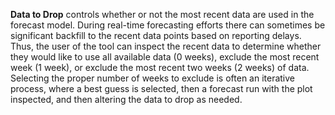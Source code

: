 **Data to Drop** controls whether or not the most recent data are used in the forecast model. During real-time forecasting efforts there can sometimes be significant backfill to the recent data points based on reporting delays. Thus, the user of the tool can inspect the recent data to determine whether they would like to use all available data (0 weeks), exclude the most recent week (1 week), or exclude the most recent two weeks (2 weeks) of data. Selecting the proper number of weeks to exclude is often an iterative process, where a best guess is selected, then a forecast run with the plot inspected, and then altering the data to drop as needed.